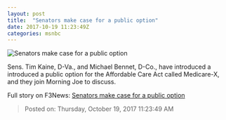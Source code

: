 ```yaml
---
layout: post
title:  "Senators make case for a public option"
date: 2017-10-19 11:23:49Z
categories: msnbc
---
```


![Senators make case for a public option](https://media1.s-nbcnews.com/j/MSNBC/Components/Video/201710/2017-10-19T11-25-13-133Z--1280x720.video_1067x600.jpg)

Sens. Tim Kaine, D-Va., and Michael Bennet, D-Co., have introduced a introduced a public option for the Affordable Care Act called Medicare-X, and they join Morning Joe to discuss.


Full story on F3News: [Senators make case for a public option](http://www.f3nws.com/n/ynUg2B)

> Posted on: Thursday, October 19, 2017 11:23:49 AM
